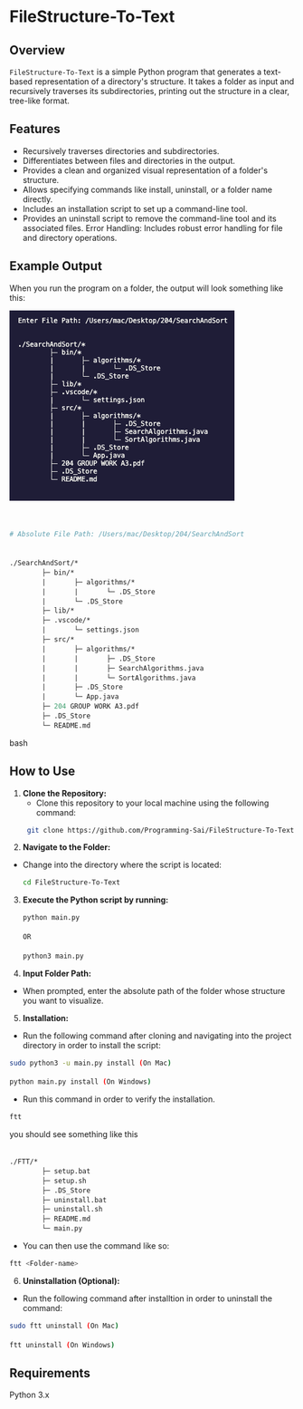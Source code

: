 # FileStructure-To-Text

## Overview

`FileStructure-To-Text` is a simple Python program that generates a text-based representation of a directory's structure. It takes a folder as input and recursively traverses its subdirectories, printing out the structure in a clear, tree-like format.

## Features

- Recursively traverses directories and subdirectories.
- Differentiates between files and directories in the output.
- Provides a clean and organized visual representation of a folder's structure.
- Allows specifying commands like install, uninstall, or a folder name directly.
- Includes an installation script to set up a command-line tool.
- Provides an uninstall script to remove the command-line tool and its associated files.
Error Handling: Includes robust error handling for file and directory operations.


## Example Output

When you run the program on a folder, the output will look something like this:

![Demo](Demo.png)

```graphql


# Absolute File Path: /Users/mac/Desktop/204/SearchAndSort


./SearchAndSort/*
        ├─ bin/*
        |       ├─ algorithms/*
        |       |       └─ .DS_Store
        |       └─ .DS_Store
        ├─ lib/*
        ├─ .vscode/*
        |       └─ settings.json
        ├─ src/*
        |       ├─ algorithms/*
        |       |       ├─ .DS_Store
        |       |       ├─ SearchAlgorithms.java
        |       |       └─ SortAlgorithms.java
        |       ├─ .DS_Store
        |       └─ App.java
        ├─ 204 GROUP WORK A3.pdf
        ├─ .DS_Store
        └─ README.md


```
bash

## How to Use

1. **Clone the Repository:**
   - Clone this repository to your local machine using the following command:
   ```bash
    git clone https://github.com/Programming-Sai/FileStructure-To-Text.git
   ```
2. **Navigate to the Folder:**

- Change into the directory where the script is located:
    ```bash
    cd FileStructure-To-Text
    ```
3. **Execute the Python script by running:**

    ```bash
    python main.py
    
    OR

    python3 main.py
    ```
4. **Input Folder Path:**

- When prompted, enter the absolute path of the folder whose structure you want to visualize.


5. **Installation:**
-  Run the following command after cloning and navigating into the project directory in order to install the script:

``` bash
sudo python3 -u main.py install (On Mac)

python main.py install (On Windows)
```

- Run this command in order to verify the installation.

``` bash 
ftt
```

you should see something like this

``` graphql

./FTT/*
        ├─ setup.bat
        ├─ setup.sh
        ├─ .DS_Store
        ├─ uninstall.bat
        ├─ uninstall.sh
        ├─ README.md
        └─ main.py
```

- You can then use the command like so:

```bash 
ftt <Folder-name>
```


6. **Uninstallation (Optional):**
-  Run the following command after installtion in order to uninstall the command:

``` bash
sudo ftt uninstall (On Mac)

ftt uninstall (On Windows)
```



## Requirements
Python 3.x



